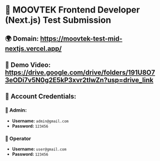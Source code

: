 # 🚀 MOOVTEK Frontend Developer (Next.js) Test Submission
## 🌍 Domain: https://moovtek-test-mid-nextjs.vercel.app/
## 🎥 Demo Video: https://drive.google.com/drive/folders/191U8O73eODi7v5N0g2E5kP3xvr2tlwZn?usp=drive_link
## 🔑 Account Credentials:
### 👤 Admin:  
- **Username:** `admin@gmail.com`  
- **Password:** `123456`
### 👤 Operator
- **Username:** `user@gmail.com`  
- **Password:** `123456`